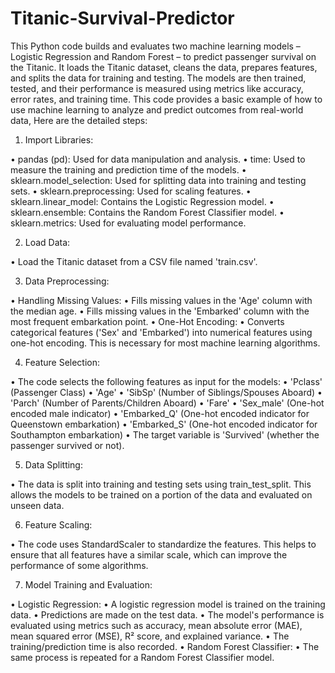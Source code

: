 # Titanic-Survival-Predictor

This Python code builds and evaluates two machine learning models – Logistic Regression and Random Forest – to predict passenger survival on the Titanic. It loads the Titanic dataset, cleans the data, prepares features, and splits the data for training and testing. The models are then trained, tested, and their performance is measured using metrics like accuracy, error rates, and training time. This code provides a basic example of how to use machine learning to analyze and predict outcomes from real-world data, Here are the detailed steps:





1. Import Libraries:
   
•	pandas (pd): Used for data manipulation and analysis.
•	time: Used to measure the training and prediction time of the models.
•	sklearn.model_selection: Used for splitting data into training and testing sets.
•	sklearn.preprocessing: Used for scaling features.
•	sklearn.linear_model: Contains the Logistic Regression model.
•	sklearn.ensemble: Contains the Random Forest Classifier model.
•	sklearn.metrics: Used for evaluating model performance.



2. Load Data:
   
•	Load the Titanic dataset from a CSV file named 'train.csv'.



3. Data Preprocessing:
   
•	Handling Missing Values:
•	Fills missing values in the 'Age' column with the median age.
•	Fills missing values in the 'Embarked' column with the most frequent embarkation point.
•	One-Hot Encoding:
•	Converts categorical features ('Sex' and 'Embarked') into numerical features using one-hot encoding. This is necessary for most machine learning algorithms.



4. Feature Selection:
   
•	The code selects the following features as input for the models:
•	'Pclass' (Passenger Class)
•	'Age'
•	'SibSp' (Number of Siblings/Spouses Aboard)
•	'Parch' (Number of Parents/Children Aboard)
•	'Fare'
•	'Sex_male' (One-hot encoded male indicator)
•	'Embarked_Q' (One-hot encoded indicator for Queenstown embarkation)
•	'Embarked_S' (One-hot encoded indicator for Southampton embarkation)
•	The target variable is 'Survived' (whether the passenger survived or not).


5. Data Splitting:
   
•	The data is split into training and testing sets using train_test_split. This allows the models to be trained on a portion of the data and evaluated on unseen data.




6. Feature Scaling:
   
•	The code uses StandardScaler to standardize the features. This helps to ensure that all features have a similar scale, which can improve the performance of some algorithms.



7. Model Training and Evaluation:
   
•	Logistic Regression:
•	A logistic regression model is trained on the training data.
•	Predictions are made on the test data.
•	The model's performance is evaluated using metrics such as accuracy, mean absolute error (MAE), mean squared error (MSE), R² score, and explained variance.
•	The training/prediction time is also recorded.
•	Random Forest Classifier:
•	The same process is repeated for a Random Forest Classifier model.




